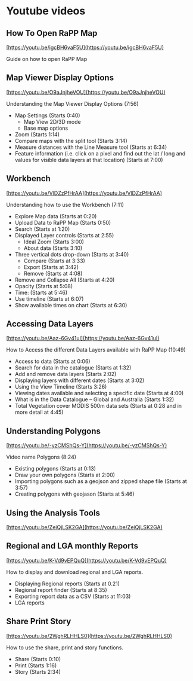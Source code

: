 # Youtube videos

## How To Open RaPP Map
[https://youtu.be/igcBH6vaF5U](https://youtu.be/igcBH6vaF5U)

Guide on how to open RaPP Map
 
## Map Viewer Display Options
[https://youtu.be/O9aJnjheVOU](https://youtu.be/O9aJnjheVOU)

Understanding the Map Viewer Display Options (7:56)

- Map Settings (Starts 0:40)
    - Map View 2D/3D mode
    - Base map options
- Zoom (Starts 1:14)
- Compare maps with the split tool (Starts 3:14)
- Measure distances with the Line Measure tool (Starts at 6:34)
- Feature information (i.e. click on a pixel and find out the lat / long and values for visible data layers at that location) (Starts at 7:00)

## Workbench
[https://youtu.be/VlDZzPfHrAA](https://youtu.be/VlDZzPfHrAA)

Understanding how to use the Workbench (7:11)

- Explore Map data (Starts at 0:20)
- Upload Data to RaPP Map (Starts 0:50)
- Search (Starts at 1:20)
- Displayed Layer controls (Starts at 2:55)
    - Ideal Zoom (Starts 3:00)
    - About data (Starts 3:10)
- Three vertical dots drop-down (Starts at 3:40)
    - Compare (Starts at 3:33)
    - Export (Starts at 3:42)
    - Remove (Starts at 4:08)
- Remove and Collapse All (Starts at 4:20)
- Opacity (Starts at 5:08)
- Time: (Starts at 5:46)
- Use timeline (Starts at 6:07)
- Show available times on chart (Starts at 6:30)

## Accessing Data Layers
[https://youtu.be/Aaz-6Gv41uI](https://youtu.be/Aaz-6Gv41uI)

How to Access the different Data Layers available with RaPP Map (10:49)

- Access to data (Starts at 0:06)
- Search for data in the catalogue (Starts at 1:32)
- Add and remove data layers (Starts 2:02)
- Displaying layers with different dates (Starts at 3:02)
- Using the View Timeline (Starts 3:26)
- Viewing dates available and selecting a specific date (Starts at 4:00)
- What is in the Data Catalogue – Global and Australia (Starts 1:32)
- Total Vegetation cover MODIS 500m data sets (Starts at 0:28 and in more detail at 4:45)
 
## Understanding Polygons
[https://youtu.be/-yzCMShQs-Y](https://youtu.be/-yzCMShQs-Y)

Video name Polygons (8:24)

- Existing polygons (Starts at 0:13)
- Draw your own polygons (Starts at 2:00)
- Importing polygons such as a geojson and zipped shape file (Starts at 3:57)
- Creating polygons with geojason (Starts at 5:46)

## Using  the Analysis Tools
[https://youtu.be/ZeiQjLSK2GA](https://youtu.be/ZeiQjLSK2GA)
 
## Regional and LGA monthly Reports
[https://youtu.be/K-Vd9vEPQuQ](https://youtu.be/K-Vd9vEPQuQ)

How to display and download regional and LGA reports.

- Displaying Regional reports (Starts at 0.21)
- Regional report finder (Starts at 8:35)
- Exporting report data as a CSV (Starts at 11:03)
- LGA reports
 
## Share Print Story
[https://youtu.be/2WghRLHHLS0](https://youtu.be/2WghRLHHLS0)

How to use the share, print and story functions.

- Share (Starts 0:10)
- Print (Starts 1:16)
- Story (Starts 2:34)
